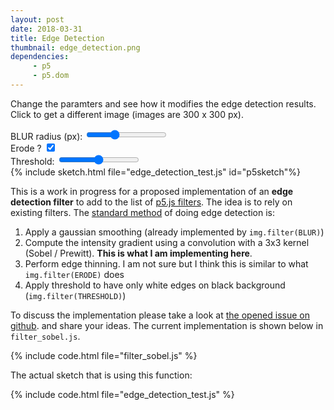 ```yaml
---
layout: post
date: 2018-03-31
title: Edge Detection
thumbnail: edge_detection.png
dependencies:
     - p5
     - p5.dom
---
```


Change the paramters and see how it modifies the edge detection results. Click
to get a different image (images are 300 x 300 px).

<div id="controls" class="row">
  <div class="col-sm-4">
    <label>BLUR radius (px):</label>
    <input id="blur"
      type="range" min="0" max="3" step="1" value="1"/>
  </div>
  <div class="col-sm-4">
    <label>Erode ?</label>
    <input  id="erode"
      type="checkbox" checked="true"/>
  </div>
  <div class="col-sm-4">
    <label>Threshold:</label>
    <input  id="threshold"
      type="range" min="0" max="1" step="0.01" value="0.5"/>
  </div>
</div>
<script type="text/javascript" src="filter_sobel.js"></script>
{% include sketch.html file="edge_detection_test.js" id="p5sketch"%}

This is a work in progress for a proposed implementation of an
**edge detection filter** to add to the list of
[p5.js filters](https://p5js.org/reference/#/p5/filter). The idea is to rely
on existing filters. The
[standard method](https://en.wikipedia.org/wiki/Canny_edge_detector)
of doing edge detection is:

1. Apply a gaussian smoothing (already implemented by `img.filter(BLUR)`)
2. Compute the intensity gradient using a convolution with a 3x3 kernel (Sobel / Prewitt).
**This is what I am implementing here**.
3. Perform edge thinning. I am not sure but I think this is similar to what `img.filter(ERODE)` does
4. Apply threshold to have only white edges on black background (`img.filter(THRESHOLD)`)

To discuss the implementation please take a look at
[the opened issue on github](https://github.com/processing/p5.js/issues/2747).
and share your ideas.
The current implementation is shown below in `filter_sobel.js`.

{% include code.html file="filter_sobel.js" %}

The actual sketch that is using this function:

{% include code.html file="edge_detection_test.js" %}
